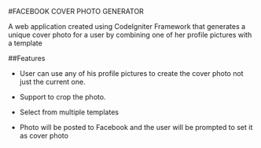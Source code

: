 #FACEBOOK COVER PHOTO GENERATOR

A web application created using CodeIgniter Framework that generates a unique cover photo for a user by combining one of her profile pictures with a template

##Features

- User can use any of his profile pictures to create the cover photo not just the current one.

- Support to crop the photo.

- Select from multiple templates

- Photo will be posted to Facebook and the user will be prompted to set it as cover photo
